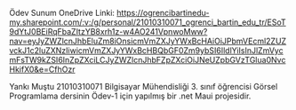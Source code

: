 Ödev Sunum OneDrive Linki: 
https://ogrencibartinedu-my.sharepoint.com/:v:/g/personal/21010310071_ogrenci_bartin_edu_tr/ESoT9dYtJ0BEiRqFbaZItzYB8xrh1z-w4AO241VpnwoMww?nav=eyJyZWZlcnJhbEluZm8iOnsicmVmZXJyYWxBcHAiOiJPbmVEcml2ZUZvckJ1c2luZXNzIiwicmVmZXJyYWxBcHBQbGF0Zm9ybSI6IldlYiIsInJlZmVycmFsTW9kZSI6InZpZXciLCJyZWZlcnJhbFZpZXciOiJNeUZpbGVzTGlua0NvcHkifX0&e=CfhOzr

Yankı Muştu 
21010310071
Bilgisayar Mühendisliği 3. sınıf öğrencisi
Görsel Programlama dersinin Ödev-1 için yapılmış bir .net Maui projesidir.
